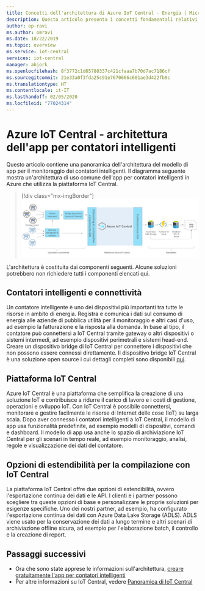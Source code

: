 ```yaml
---
title: Concetti dell'architettura di Azure IoT Central - Energia | Microsoft Docs
description: Questo articolo presenta i concetti fondamentali relativi all'architettura del modello di app per l'energia di Azure IoT Central
author: op-ravi
ms.author: omravi
ms.date: 10/22/2019
ms.topic: overview
ms.service: iot-central
services: iot-central
manager: abjork
ms.openlocfilehash: 8f3772c1d65780337c421cfaaa7b70d7ac7186cf
ms.sourcegitcommit: 21e33a0f3fda25c91e7670666c601ae3d422fb9c
ms.translationtype: HT
ms.contentlocale: it-IT
ms.lasthandoff: 02/05/2020
ms.locfileid: "77024314"
---
```

# <a name="azure-iot-central---smart-meter-app-architecture"></a>Azure IoT Central - architettura dell'app per contatori intelligenti



Questo articolo contiene una panoramica dell'architettura del modello di app per il monitoraggio dei contatori intelligenti. Il diagramma seguente mostra un'architettura di uso comune dell'app per contatori intelligenti in Azure che utilizza la piattaforma IoT Central.

> [!div class="mx-imgBorder"]
> ![architettura di contatori intelligenti](media/concept-iot-central-smart-meter/smart-meter-app-architecture.png)

L'architettura è costituita dai componenti seguenti. Alcune soluzioni potrebbero non richiedere tutti i componenti elencati qui.

## <a name="smart-meters-and-connectivity"></a>Contatori intelligenti e connettività 

Un contatore intelligente è uno dei dispositivi più importanti tra tutte le risorse in ambito di energia. Registra e comunica i dati sul consumo di energia alle aziende di pubblica utilità per il monitoraggio e altri casi d'uso, ad esempio la fatturazione e la risposta alla domanda. In base al tipo, il contatore può connettersi a IoT Central tramite gateway o altri dispositivi o sistemi intermedi, ad esempio dispositivi perimetrali e sistemi head-end. Creare un dispositivo bridge di IoT Central per connettere i dispositivi che non possono essere connessi direttamente. Il dispositivo bridge IoT Central è una soluzione open source i cui dettagli completi sono disponibili [qui](https://docs.microsoft.com/azure/iot-central/core/howto-build-iotc-device-bridge). 


## <a name="iot-central-platform"></a>Piattaforma IoT Central

Azure IoT Central è una piattaforma che semplifica la creazione di una soluzione IoT e contribuisce a ridurre il carico di lavoro e i costi di gestione, operazioni e sviluppo IoT. Con IoT Central è possibile connettersi, monitorare e gestire facilmente le risorse di Internet delle cose (IoT) su larga scala. Dopo aver connesso i contatori intelligenti a IoT Central, il modello di app usa funzionalità predefinite, ad esempio modelli di dispositivi, comandi e dashboard. Il modello di app usa anche lo spazio di archiviazione IoT Central per gli scenari in tempo reale, ad esempio monitoraggio, analisi, regole e visualizzazione dei dati del contatore. 


## <a name="extensibility-options-to-build-with-iot-central"></a>Opzioni di estendibilità per la compilazione con IoT Central
La piattaforma IoT Central offre due opzioni di estendibilità, ovvero l'esportazione continua dei dati e le API. I clienti e i partner possono scegliere tra queste opzioni di base e personalizzare le proprie soluzioni per esigenze specifiche. Uno dei nostri partner, ad esempio, ha configurato l'esportazione continua dei dati con Azure Data Lake Storage (ADLS). ADLS viene usato per la conservazione dei dati a lungo termine e altri scenari di archiviazione offline sicura, ad esempio per l'elaborazione batch, il controllo e la creazione di report. 

## <a name="next-steps"></a>Passaggi successivi

* Ora che sono state apprese le informazioni sull'architettura, [creare gratuitamente l'app per contatori intelligenti](https://apps.azureiotcentral.com/build/new/smart-meter-monitoring)
* Per altre informazioni su IoT Central, vedere [Panoramica di IoT Central](https://docs.microsoft.com/azure/iot-central/)
